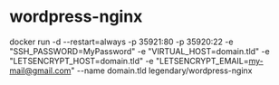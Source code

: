 # wordpress-nginx

docker run -d --restart=always -p 35921:80 -p 35920:22 -e "SSH_PASSWORD=MyPassword" -e "VIRTUAL_HOST=domain.tld" -e "LETSENCRYPT_HOST=domain.tld" -e "LETSENCRYPT_EMAIL=my-mail@gmail.com" --name domain.tld legendary/wordpress-nginx
